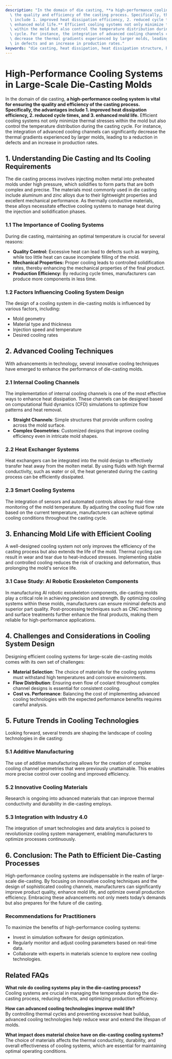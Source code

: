 ```yaml
---
description: "In the domain of die casting, **a high-performance cooling system is vital for ensuring\
  \ the quality and efficiency of the casting process. Specifically, the advantages\
  \ include 1. improved heat dissipation efficiency, 2. reduced cycle times, and 3.\
  \ enhanced mold life.** Efficient cooling systems not only minimize thermal stresses\
  \ within the mold but also control the temperature distribution during the casting\
  \ cycle. For instance, the integration of advanced cooling channels can significantly\
  \ decrease the thermal gradients experienced by larger molds, leading to a reduction\
  \ in defects and an increase in production rates."
keywords: "die casting, heat dissipation, heat dissipation structure, heat dissipation efficiency"
---
```

# High-Performance Cooling Systems in Large-Scale Die-Casting Molds

In the domain of die casting, **a high-performance cooling system is vital for ensuring the quality and efficiency of the casting process. Specifically, the advantages include 1. improved heat dissipation efficiency, 2. reduced cycle times, and 3. enhanced mold life.** Efficient cooling systems not only minimize thermal stresses within the mold but also control the temperature distribution during the casting cycle. For instance, the integration of advanced cooling channels can significantly decrease the thermal gradients experienced by larger molds, leading to a reduction in defects and an increase in production rates.

## **1. Understanding Die Casting and Its Cooling Requirements**

The die casting process involves injecting molten metal into preheated molds under high pressure, which solidifies to form parts that are both complex and precise. The materials most commonly used in die casting include aluminum and zinc alloys due to their lightweight properties and excellent mechanical performance. As thermally conductive materials, these alloys necessitate effective cooling systems to manage heat during the injection and solidification phases.

### **1.1 The Importance of Cooling Systems**

During die casting, maintaining an optimal temperature is crucial for several reasons:

- **Quality Control:** Excessive heat can lead to defects such as warping, while too little heat can cause incomplete filling of the mold.
- **Mechanical Properties:** Proper cooling leads to controlled solidification rates, thereby enhancing the mechanical properties of the final product.
- **Production Efficiency:** By reducing cycle times, manufacturers can produce more components in less time.

### **1.2 Factors Influencing Cooling System Design**

The design of a cooling system in die-casting molds is influenced by various factors, including:

- Mold geometry
- Material type and thickness
- Injection speed and temperature
- Desired cooling rates 

## **2. Advanced Cooling Techniques**

With advancements in technology, several innovative cooling techniques have emerged to enhance the performance of die-casting molds.

### **2.1 Internal Cooling Channels**

   
The implementation of internal cooling channels is one of the most effective ways to enhance heat dissipation. These channels can be designed based on computational fluid dynamics (CFD) simulations to optimize flow patterns and heat removal. 

- **Straight Channels**: Simple structures that provide uniform cooling across the mold surface.
- **Complex Geometries**: Customized designs that improve cooling efficiency even in intricate mold shapes.

### **2.2 Heat Exchanger Systems**

Heat exchangers can be integrated into the mold design to effectively transfer heat away from the molten metal. By using fluids with high thermal conductivity, such as water or oil, the heat generated during the casting process can be efficiently dissipated.

### **2.3 Smart Cooling Systems**

The integration of sensors and automated controls allows for real-time monitoring of the mold temperature. By adjusting the cooling fluid flow rate based on the current temperature, manufacturers can achieve optimal cooling conditions throughout the casting cycle.

## **3. Enhancing Mold Life with Efficient Cooling**

A well-designed cooling system not only improves the efficiency of the casting process but also extends the life of the mold. Thermal cycling can result in wear and tear due to heat-induced stresses. Implementing stable and controlled cooling reduces the risk of cracking and deformation, thus prolonging the mold's service life.

### **3.1 Case Study: AI Robotic Exoskeleton Components**

In manufacturing AI robotic exoskeleton components, die-casting molds play a critical role in achieving precision and strength. By optimizing cooling systems within these molds, manufacturers can ensure minimal defects and superior part quality. Post-processing techniques such as CNC machining and surface treatments further enhance the final products, making them reliable for high-performance applications.

## **4. Challenges and Considerations in Cooling System Design**

Designing efficient cooling systems for large-scale die-casting molds comes with its own set of challenges:

- **Material Selection**: The choice of materials for the cooling systems must withstand high temperatures and corrosive environments.
- **Flow Distribution**: Ensuring even flow of coolant throughout complex channel designs is essential for consistent cooling.
- **Cost vs. Performance**: Balancing the cost of implementing advanced cooling technologies with the expected performance benefits requires careful analysis.

## **5. Future Trends in Cooling Technologies**

Looking forward, several trends are shaping the landscape of cooling technologies in die casting:

### **5.1 Additive Manufacturing**

The use of additive manufacturing allows for the creation of complex cooling channel geometries that were previously unattainable. This enables more precise control over cooling and improved efficiency.

### **5.2 Innovative Cooling Materials**

Research is ongoing into advanced materials that can improve thermal conductivity and durability in die-casting employs.

### **5.3 Integration with Industry 4.0**

The integration of smart technologies and data analytics is poised to revolutionize cooling system management, enabling manufacturers to optimize processes continuously.

## **6. Conclusion: The Path to Efficient Die-Casting Processes**

High-performance cooling systems are indispensable in the realm of large-scale die-casting. By focusing on innovative cooling techniques and the design of sophisticated cooling channels, manufacturers can significantly improve product quality, enhance mold life, and optimize overall production efficiency. Embracing these advancements not only meets today’s demands but also prepares for the future of die casting.

### **Recommendations for Practitioners**

To maximize the benefits of high-performance cooling systems:

- Invest in simulation software for design optimization.
- Regularly monitor and adjust cooling parameters based on real-time data.
- Collaborate with experts in materials science to explore new cooling technologies.

## **Related FAQs**

**What role do cooling systems play in the die-casting process?**  
Cooling systems are crucial in managing the temperature during the die-casting process, reducing defects, and optimizing production efficiency.

**How can advanced cooling technologies improve mold life?**  
By controlling thermal cycles and preventing excessive heat buildup, advanced cooling technologies help reduce wear and extend the lifespan of molds.

**What impact does material choice have on die-casting cooling systems?**  
The choice of materials affects the thermal conductivity, durability, and overall effectiveness of cooling systems, which are essential for maintaining optimal operating conditions.
